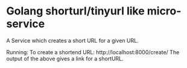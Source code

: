 # Golang shorturl/tinyurl like micro-service 

A Service which creates a short URL for a given URL.

Running:
  To create a shortend URL:
    http://localhost:8000/create/<URL>
  The output of the above gives a link for a shortURL.

